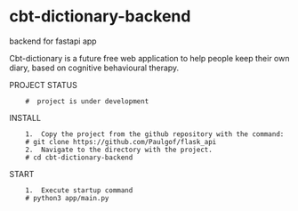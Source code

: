 
# cbt-dictionary-backend
backend for fastapi app

Cbt-dictionary is a future free web application to help people keep their own diary, based on cognitive behavioural therapy.


PROJECT STATUS

        #  project is under development

INSTALL

        1.  Copy the project from the github repository with the command:
        # git clone https://github.com/Paulgof/flask_api
        2.  Navigate to the directory with the project.
        # cd cbt-dictionary-backend

START

        1.  Execute startup command
        # python3 app/main.py
